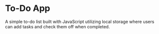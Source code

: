 # To-Do App
A simple to-do list built with JavaScript utilizing local storage where users can add tasks and check them off when completed.

